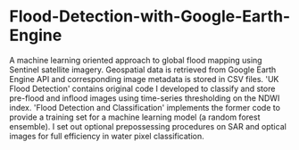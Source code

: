 # Flood-Detection-with-Google-Earth-Engine
A machine learning oriented approach to global flood mapping using Sentinel satellite imagery. Geospatial data is retrieved from Google Earth Engine API and corresponding image metadata is stored in CSV files. 'UK Flood Detection' contains original code I developed to classify and store pre-flood and inflood images using time-series thresholding on the NDWI index. 'Flood Detection and Classification' implements the former code to provide a training set for a machine learning model (a random forest ensemble). I set out optional prepossessing procedures on SAR and optical images for full efficiency in water pixel classification.
